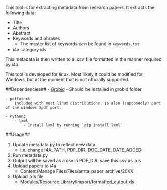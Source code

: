 This tool is for extracting metadata from research papers.  It extracts the following data:

- Title
- Authors
- Abstract
- Keywords and phrases
    - The master list of keywords can be found in `keywords.txt`
- i4a category ids

This metadata is then written to a .csv file formatted in the manner required by i4a.

This tool is developed for linux. Most likely it could be modified for Windows, but at the moment that is not officially supported.

##Dependencies##
    - [Grobid](https://grobid.readthedocs.io/en/latest/Install-Grobid/)
        - Should be installed in grobid folder

    - pdftotext
        Included with most linux distributions. Is also (supposedly) part of the windows Xpdf port.

    - Python3
        - lxml
            - Install lxml by running `pip install lxml`

##Usage##

1. Update metadata.py to reflect new data
    - i.e. change I4A_PATH, PDF_DIR, DOC_DATE, DATE_ADDED
2. Run metadata.py
3. Output will be saved as a csv in PDF_DIR, save this csv as .xls
4. Upload papers to i4a
    - Content/Manage Files/Files/amta_paper_archive/20XX
5. Upload .xls file
    - Modules/Resource Library/Import/formatted_output.xls
